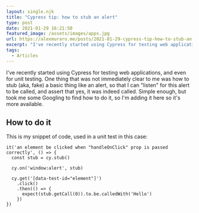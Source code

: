 ```yaml
---
layout: single.njk
title: "Cypress tip: how to stub an alert"
type: post
date: 2021-01-29 16:21:50
featured_image: /assets/images/apps.jpg
url: https://alexmuraro.me/posts/2021-01-29-cypress-tip-how-to-stub-an-alert
excerpt: "I've recently started using Cypress for testing web applications, and even for unit testing. One thing that was not immediately clear to me was how to stub (aka, fake) a basic thing like an alert, so that I can "listen" for this alert to be called, and assert that yes, it was indeed called."
tags:
  - Articles
---
```


I've recently started using Cypress for testing web applications, and even for unit testing. One thing that was not immediately clear to me was how to stub (aka, fake) a basic thing like an alert, so that I can "listen" for this alert to be called, and assert that yes, it was indeed called.
Simple enough, but took me some Googling to find how to do it, so I'm adding it here so it's more available.

## How to do it

This is my snippet of code, used in a unit test in this case:

```
it('an element be clicked when "handleOnClick" prop is passed correctly', () => {
  const stub = cy.stub()

  cy.on('window:alert', stub)

  cy.get('[data-test-id="element"]')
    .click()
    .then(() => {
      expect(stub.getCall(0)).to.be.calledWith('Hello')
    })
})
```

